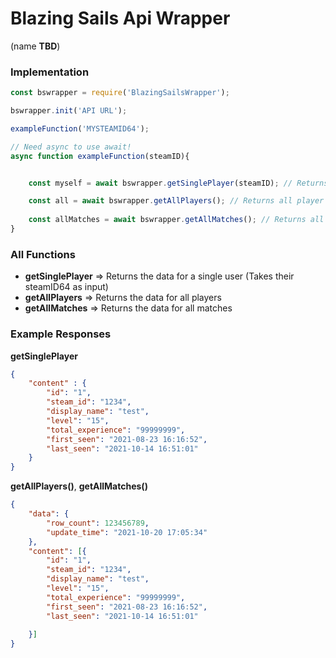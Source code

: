 # Blazing Sails Api Wrapper

(name **TBD**)

### Implementation

```js
const bswrapper = require('BlazingSailsWrapper');

bswrapper.init('API URL');

exampleFunction('MYSTEAMID64');

// Need async to use await!
async function exampleFunction(steamID){


	const myself = await bswrapper.getSinglePlayer(steamID); // Returns single user data (Currently not working due to formatting differences)

	const all = await bswrapper.getAllPlayers(); // Returns all player data
		
	const allMatches = await bswrapper.getAllMatches(); // Returns all match data
}
```

### All Functions

- **getSinglePlayer** => Returns the data for a single user (Takes their steamID64 as input)
- **getAllPlayers** => Returns the data for all players
- **getAllMatches** => Returns the data for all matches

### Example Responses

**getSinglePlayer**

```json
{
	"content" : {
        "id": "1",
        "steam_id": "1234",
        "display_name": "test",
        "level": "15",
        "total_experience": "99999999",
        "first_seen": "2021-08-23 16:16:52",
        "last_seen": "2021-10-14 16:51:01"
    }
}
```

**getAllPlayers()**, **getAllMatches()**

```json
{
    "data": {
        "row_count": 123456789,
        "update_time": "2021-10-20 17:05:34"
    },
    "content": [{
        "id": "1",
        "steam_id": "1234",
        "display_name": "test",
        "level": "15",
        "total_experience": "99999999",
        "first_seen": "2021-08-23 16:16:52",
        "last_seen": "2021-10-14 16:51:01"
    
    }]
}
```